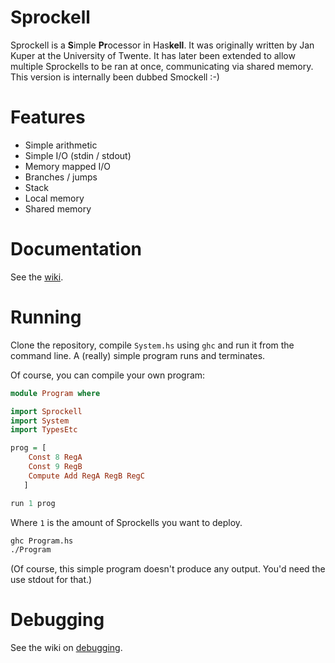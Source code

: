 # Sprockell
Sprockell is a **S**imple **Pr**ocessor in Has**kell**. It was originally written by Jan Kuper at the University of Twente. It has later been extended to allow multiple Sprockells to be ran at once, communicating via shared memory. This version is internally been dubbed Smockell :-)

# Features
* Simple arithmetic
* Simple I/O (stdin / stdout)
* Memory mapped I/O
* Branches / jumps
* Stack
* Local memory
* Shared memory
 
# Documentation
See the [wiki](https://github.com/martijnbastiaan/sprockell/wiki).

# Running
Clone the repository, compile `System.hs` using `ghc` and run it from the command line. A (really) simple program runs and terminates.

Of course, you can compile your own program:

```haskell
module Program where

import Sprockell
import System
import TypesEtc

prog = [
    Const 8 RegA
    Const 9 RegB
    Compute Add RegA RegB RegC
   ]

run 1 prog
```

Where `1` is the amount of Sprockells you want to deploy.

```bash
ghc Program.hs
./Program
```

(Of course, this simple program doesn't produce any output. You'd need the use stdout for that.)

# Debugging
See the wiki on [debugging](https://github.com/martijnbastiaan/sprockell/wiki/debugging).

